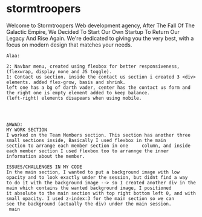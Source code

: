 # stormtroopers
Welcome to Stormtroopers Web development agency, After The Fall Of The
          Galactic Empire, We Decided To Start Our Own Startup To Return Our
          Legacy And Rise Again. We're dedicated to giving you the very best,
          with a focus on modern design that matches your needs.
          
          
          
          
    Alaa:
     
    2: Navbar menu, created using flexbox for better responsiveness, (flexwrap, display none and JS toggle).
    1: Contact us section. inside the contact us section i created 3 <div> elements. added flex-grow, basis and shrink. 
    left one has a bg of darth vader, center has the contact us form and the right one is empty element added to keep balance.
    (left-right) elements disapears when using mobile.
    
    
    
    
    ِAWWAD:
    MY WORK SECTION
    I worked on the Team Members section. This section has another three small sections inside, Basically I used flexbox in the main
    section to arrange each member section in one     column, and inside each member section I used flexbox too to arrannge the inner
    information about the member.

    ISSUES/CHALLENGES IN MY CODE
    In the main section, I wanted to put a background image with low opacity and to look exactly under the session, but didnt find a way
    to do it with the background image --> so I created another div in the main which contains the wanted background image, I positioned
    it absolute to the main section with top right bottom left 0, and with small opacity. I used z-index:3 for the main section so we can
    see the background (actually the div) under the main session.
     main
    
    
